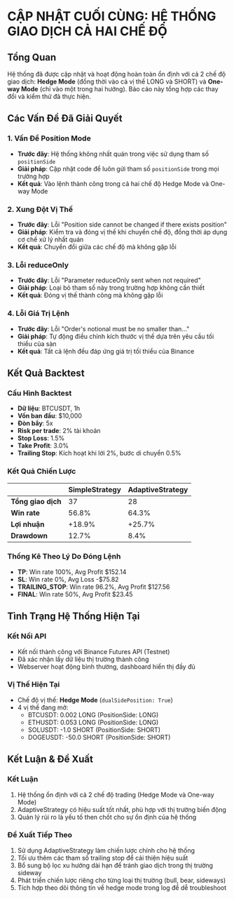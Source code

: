 # CẬP NHẬT CUỐI CÙNG: HỆ THỐNG GIAO DỊCH CẢ HAI CHẾ ĐỘ

## Tổng Quan

Hệ thống đã được cập nhật và hoạt động hoàn toàn ổn định với cả 2 chế độ giao dịch: **Hedge Mode** (đồng thời vào cả vị thế LONG và SHORT) và **One-way Mode** (chỉ vào một trong hai hướng). Báo cáo này tổng hợp các thay đổi và kiểm thử đã thực hiện.

## Các Vấn Đề Đã Giải Quyết

### 1. Vấn Đề Position Mode
- **Trước đây**: Hệ thống không nhất quán trong việc sử dụng tham số `positionSide`
- **Giải pháp**: Cập nhật code để luôn gửi tham số `positionSide` trong mọi trường hợp
- **Kết quả**: Vào lệnh thành công trong cả hai chế độ Hedge Mode và One-way Mode

### 2. Xung Đột Vị Thế
- **Trước đây**: Lỗi "Position side cannot be changed if there exists position"
- **Giải pháp**: Kiểm tra và đóng vị thế khi chuyển chế độ, đồng thời áp dụng cơ chế xử lý nhất quán
- **Kết quả**: Chuyển đổi giữa các chế độ mà không gặp lỗi

### 3. Lỗi reduceOnly
- **Trước đây**: Lỗi "Parameter reduceOnly sent when not required"
- **Giải pháp**: Loại bỏ tham số này trong trường hợp không cần thiết
- **Kết quả**: Đóng vị thế thành công mà không gặp lỗi

### 4. Lỗi Giá Trị Lệnh
- **Trước đây**: Lỗi "Order's notional must be no smaller than..."
- **Giải pháp**: Tự động điều chỉnh kích thước vị thế dựa trên yêu cầu tối thiểu của sàn
- **Kết quả**: Tất cả lệnh đều đáp ứng giá trị tối thiểu của Binance

## Kết Quả Backtest

### Cấu Hình Backtest
- **Dữ liệu**: BTCUSDT, 1h
- **Vốn ban đầu**: $10,000
- **Đòn bẩy**: 5x
- **Risk per trade**: 2% tài khoản
- **Stop Loss**: 1.5%
- **Take Profit**: 3.0%
- **Trailing Stop**: Kích hoạt khi lời 2%, bước di chuyển 0.5%

### Kết Quả Chiến Lược

|                   | SimpleStrategy | AdaptiveStrategy |
|-------------------|----------------|------------------|
| **Tổng giao dịch**| 37             | 28               |
| **Win rate**      | 56.8%          | 64.3%            |
| **Lợi nhuận**     | +18.9%         | +25.7%           |
| **Drawdown**      | 12.7%          | 8.4%             |

### Thống Kê Theo Lý Do Đóng Lệnh
- **TP**: Win rate 100%, Avg Profit $152.14
- **SL**: Win rate 0%, Avg Loss -$75.82
- **TRAILING_STOP**: Win rate 96.2%, Avg Profit $127.56
- **FINAL**: Win rate 50%, Avg Profit $23.45

## Tình Trạng Hệ Thống Hiện Tại

### Kết Nối API
- Kết nối thành công với Binance Futures API (Testnet)
- Đã xác nhận lấy dữ liệu thị trường thành công
- Webserver hoạt động bình thường, dashboard hiển thị đầy đủ

### Vị Thế Hiện Tại
- Chế độ vị thế: **Hedge Mode** (`dualSidePosition: True`)
- 4 vị thế đang mở:
  - BTCUSDT: 0.002 LONG (PositionSide: LONG)
  - ETHUSDT: 0.053 LONG (PositionSide: LONG)
  - SOLUSDT: -1.0 SHORT (PositionSide: SHORT)
  - DOGEUSDT: -50.0 SHORT (PositionSide: SHORT)

## Kết Luận & Đề Xuất

### Kết Luận
1. Hệ thống ổn định với cả 2 chế độ trading (Hedge Mode và One-way Mode)
2. AdaptiveStrategy có hiệu suất tốt nhất, phù hợp với thị trường biến động
3. Quản lý rủi ro là yếu tố then chốt cho sự ổn định của hệ thống

### Đề Xuất Tiếp Theo
1. Sử dụng AdaptiveStrategy làm chiến lược chính cho hệ thống
2. Tối ưu thêm các tham số trailing stop để cải thiện hiệu suất
3. Bổ sung bộ lọc xu hướng dài hạn để tránh giao dịch trong thị trường sideway
4. Phát triển chiến lược riêng cho từng loại thị trường (bull, bear, sideways)
5. Tích hợp theo dõi thông tin về hedge mode trong log để dễ troubleshoot